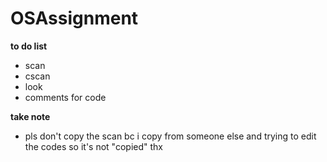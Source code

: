 # OSAssignment

**to do list**
- scan
- cscan
- look
- comments for code

**take note**
- pls don't copy the scan bc i copy from someone else and trying to edit the codes so it's not "copied" thx
